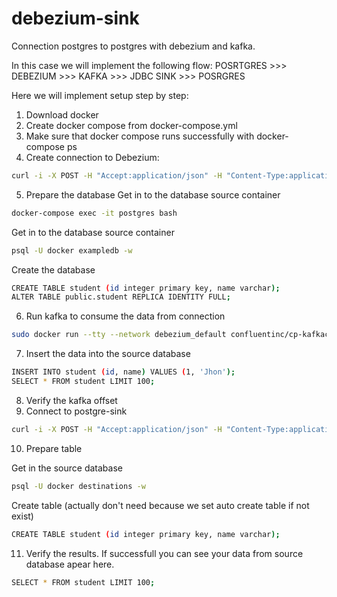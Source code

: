# debezium-sink

Connection postgres to postgres with debezium and kafka.

In this case we will implement the following flow:
POSRTGRES >>> DEBEZIUM >>> KAFKA >>> JDBC SINK >>> POSRGRES

Here we will implement setup step by step:

1. Download docker
2. Create docker compose from docker-compose.yml
3. Make sure that docker compose runs successfully with docker-compose ps
4. Create connection to Debezium:

```bash
curl -i -X POST -H "Accept:application/json" -H "Content-Type:application/json" 127.0.0.1:8083/connectors/ --data "@debezium.json"
```

5. Prepare the database
   Get in to the database source container

```bash
docker-compose exec -it postgres bash
```
Get in to the database source container

```bash
psql -U docker exampledb -w
```
Create the database

```bash
CREATE TABLE student (id integer primary key, name varchar);
ALTER TABLE public.student REPLICA IDENTITY FULL;
```

6. Run kafka to consume the data from connection

```bash
sudo docker run --tty --network debezium_default confluentinc/cp-kafkacat kafkacat -b kafka:9092 -C -t student.public.student
```

7. Insert the data into the source database

```bash
INSERT INTO student (id, name) VALUES (1, 'Jhon');
SELECT * FROM student LIMIT 100;
```

8. Verify the kafka offset
9. Connect to postgre-sink

```bash
curl -i -X POST -H "Accept:application/json" -H "Content-Type:application/json" http://localhost:8083/connectors/ --data "@postgres-sink.json"
```

10. Prepare table

Get in the source database

```bash
psql -U docker destinations -w
```
Create table (actually don't need because we set auto create table if not exist)

```bash
CREATE TABLE student (id integer primary key, name varchar);
```

11. Verify the results. If successfull you can see your data from source database apear here.
```bash
SELECT * FROM student LIMIT 100;
```

